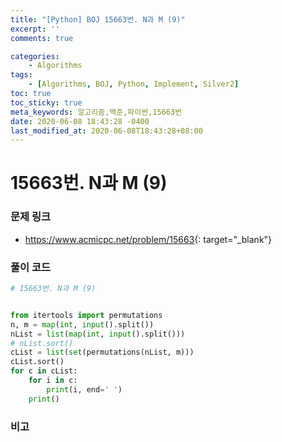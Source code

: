 ```yaml
---
title: "[Python] BOJ 15663번. N과 M (9)"
excerpt: ''
comments: true

categories:
    - Algorithms
tags:
    - [Algorithms, BOJ, Python, Implement, Silver2]
toc: true
toc_sticky: true
meta_keywords: 알고리즘,백준,파이썬,15663번
date: 2020-06-08 18:43:28 -0400
last_modified_at: 2020-06-08T18:43:28+08:00
---
```


# 15663번. N과 M (9)

### 문제 링크
- <https://www.acmicpc.net/problem/15663>{: target="\_blank"}

### 풀이 코드

```python
# 15663번. N과 M (9)


from itertools import permutations
n, m = map(int, input().split())
nList = list(map(int, input().split()))
# nList.sort()
cList = list(set(permutations(nList, m)))
cList.sort()
for c in cList:
    for i in c:
        print(i, end=' ')
    print()
```

### 비고
